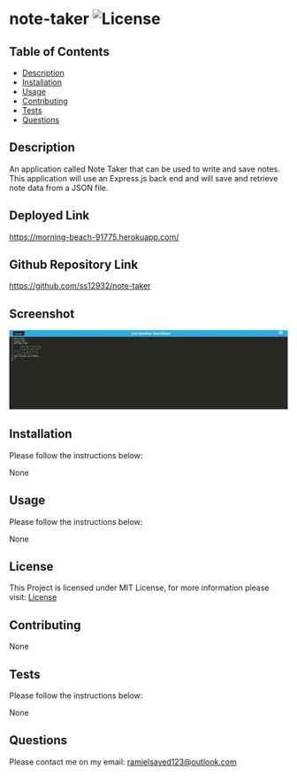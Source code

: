 # note-taker ![License](https://img.shields.io/static/v1?label=License&message=MIT&color=green)

## Table of Contents

- [Description](#description)
- [Installation](#installation)
- [Usage](#usage)
- [Contributing](#contributing)
- [Tests](#tests)
- [Questions](#questions)

## Description

An application called Note Taker that can be used to write and save notes. This application will use an Express.js back end and will save and retrieve note data from a JSON file.

## Deployed Link

https://morning-beach-91775.herokuapp.com/

## Github Repository Link

https://github.com/ss12932/note-taker

## Screenshot

![Note Taker Image 1](./public/assets/images/NoteTaker1.jpg)

## Installation

Please follow the instructions below:

None

## Usage

Please follow the instructions below:

None

## License

This Project is licensed under MIT License, for more information please visit: [License](https://choosealicense.com/licenses/mit/)

## Contributing

None

## Tests

Please follow the instructions below:

None

## Questions

Please contact me on my email: ramielsayed123@outlook.com
